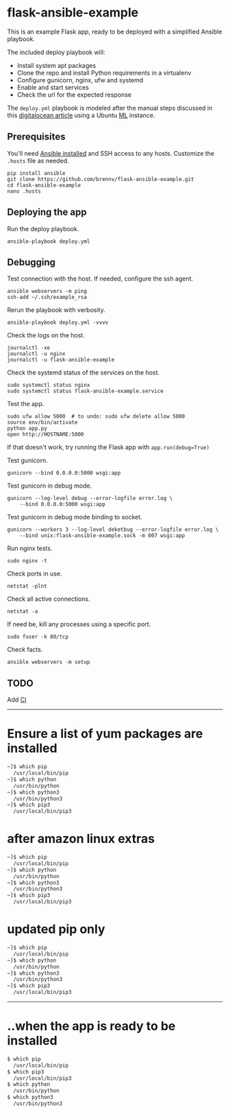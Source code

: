 # flask-ansible-example

This is an example Flask app, ready to be deployed with a simplified Ansible playbook.

The included deploy playbook will:
- Install system apt packages
- Clone the repo and install Python requirements in a virtualenv
- Configure gunicorn, nginx, ufw and systemd
- Enable and start services
- Check the url for the expected response

The `deploy.yml` playbook is modeled after the manual steps discussed in this [digitalocean article](https://www.digitalocean.com/community/tutorials/how-to-serve-flask-applications-with-gunicorn-and-nginx-on-ubuntu-16-04) using a Ubuntu [ML](https://www.digitalocean.com/community/tutorials/how-to-use-the-machine-learning-one-click-install-image-on-digitalocean) instance.

## Prerequisites

You'll need [Ansible installed](https://docs.ansible.com/ansible/latest/intro_installation.html) and SSH access to any hosts. Customize the `.hosts` file as needed.
```
pip install ansible
git clone https://github.com/brennv/flask-ansible-example.git
cd flask-ansible-example
nano .hosts
```

## Deploying the app

Run the deploy playbook.
```
ansible-playbook deploy.yml
```

## Debugging

Test connection with the host. If needed, configure the ssh agent.
```
ansible webservers -m ping
ssh-add ~/.ssh/example_rsa
```

Rerun the playbook with verbosity.
```
ansible-playbook deploy.yml -vvvv
```

Check the logs on the host.
```
journalctl -xe
journalctl -u nginx
journalctl -u flask-ansible-example
```

Check the systemd status of the services on the host.
```
sudo systemctl status nginx
sudo systemctl status flask-ansible-example.service
```

Test the app.
```
sudo ufw allow 5000  # to undo: sudo ufw delete allow 5000
source env/bin/activate
python app.py
open http://HOSTNAME:5000
```
If that doesn't work, try running the Flask app with `app.run(debug=True)`

Test gunicorn.
```
gunicorn --bind 0.0.0.0:5000 wsgi:app
```

Test gunicorn in debug mode.
```
gunicorn --log-level debug --error-logfile error.log \
    --bind 0.0.0.0:5000 wsgi:app
```

Test gunicorn in debug mode binding to socket.
```
gunicorn --workers 3 --log-level deketbug --error-logfile error.log \
    --bind unix:flask-ansible-example.sock -m 007 wsgi:app
```

Run nginx tests.
```
sudo nginx -t
```

Check ports in use.
```
netstat -plnt
```

Check all active connections.
```
netstat -a
```

If need be, kill any processes using a specific port.
```
sudo fuser -k 80/tcp
```

Check facts.
```
ansible webservers -m setup
```

## TODO

Add [CI](https://www.jeffgeerling.com/blog/testing-ansible-roles-travis-ci-github)

---

# Ensure a list of yum packages are installed
```bash
~]$ which pip
  /usr/local/bin/pip
~]$ which python
  /usr/bin/python
~]$ which python3
  /usr/bin/python3
~]$ which pip3
  /usr/local/bin/pip3
```

# after amazon linux extras
```bash
~]$ which pip
  /usr/local/bin/pip
~]$ which python
  /usr/bin/python
~]$ which python3
  /usr/bin/python3
~]$ which pip3
  /usr/local/bin/pip3
```

# updated pip only
```bash
~]$ which pip
  /usr/local/bin/pip
~]$ which python
  /usr/bin/python
~]$ which python3
  /usr/bin/python3
~]$ which pip3
  /usr/local/bin/pip3
```
---
# ..when the app is ready to be installed
```bash
$ which pip
  /usr/local/bin/pip
$ which pip3
  /usr/local/bin/pip3
$ which python
  /usr/bin/python
$ which python3
  /usr/bin/python3

```
